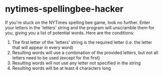# nytimes-spellingbee-hacker

If you're stuck on the NYTimes spelling bee game, look no further. Enter your letters in the 'letters' string and the program will unscramble them for you, giving you a list of potential words. Here are the conditions:

 1. The first letter of the 'letters' string is the required letter (i.e. the letter that will appear in every word)
 2. Resulting words will use a combination of the provided letters, but not all letters need to be used (except for the first)
 3. Resulting words will not use any letter not specified in the string
 4. Resulting words will be at least 4 characters long
